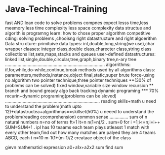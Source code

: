 # Java-Techincal-Training
fast AND lean code to solve problems compnes expect
lesss time,less meemory
less time complexity
less space complexity
data structue and algorith is programng
learn:
how to chose proper algorithm
competitive cding:
solving problems ,chooisng right datastructure and right algoerithm
Data stru cture:
primituive data types:
int,double,long,string(we use),char
wrapper claases:
integer class,double class,charecter class,string class
collections
list,sets,maps,stacks and queues
user-defined datastructures:
linked list,single,double,circular,tree,graph,binary tree,n-ary tree
................................................................................
algorrithms:
if,for,while,do-while,continue,break methods used by all algorithms
class:
paramenters,methods,instance,object
final,static,super
brute force-using no algorithm
two pointer technique,three pointer techniques **(30% of problems can be solved)
fixed window,variable size window
recursion **
branch and bound
gready algo
back tracking
dynamic programing ***
70% recurin+dynamic programing(problems can be sloved)
............................................................................
reading skills+math u need to understand the problem(math upto 12)+datastructea+algorithmas==skillset(50%)
u neeed to understand the problem(reading ccomprehension)
common sense
...............
sum of n natural numbers
n=no of terms
ft=1
lt=n
n(1=n)/2
.
sum=0
for i =1;i<=n;i=i++
SUM=SUM+1
.
ipl has 10 teaams each team plays atleasst 1 match with every other team,find out how many matches are palyed
they are 4 teams ABCD, each t
n=10
m-1(1+(m-1)/2
creataae object of the class

gievn mathematicl expression a0+a1x+a2x2
sum find sum
